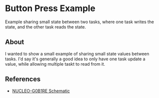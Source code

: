 # Button Press Example

Example sharing small state between two tasks, where one task writes the state,
and the other task reads the state.

## About

I wanted to show a small example of sharing small state values between tasks.
I'd say it's generally a good idea to only have one task update a value, while
allowing multiple taskt to read from it.


## References
- [NUCLEO-G0B1RE Schematic](https://www.st.com/resource/en/schematic_pack/mb1360-g0b1re-c02_schematic.pdf)
